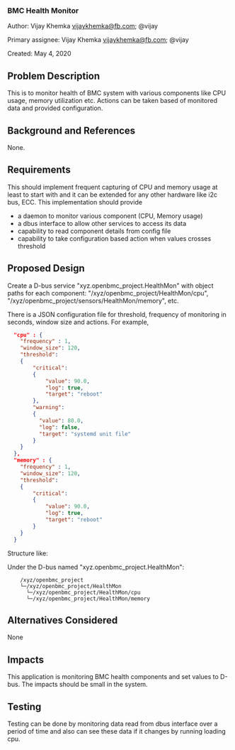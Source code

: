 ### BMC Health Monitor

Author:
  Vijay Khemka <vijaykhemka@fb.com>; @vijay

Primary assignee:
  Vijay Khemka <vijaykhemka@fb.com>; @vijay

Created:
  May 4, 2020

## Problem Description
This is to monitor health of BMC system with various components like CPU
usage, memory utilization etc. Actions can be taken based of monitored data
and provided configuration.

## Background and References
None.

## Requirements
This should implement frequent capturing of CPU and memory usage at least to
start with and it can be extended for any other hardware like i2c bus, ECC.
This implementation should provide
- a daemon to monitor various component (CPU, Memory usage)
- a dbus interface to allow other services to access its data
- capability to read component details from config file
- capability to take configuration based action when values crosses threshold

## Proposed Design
Create a D-bus service "xyz.openbmc_project.HealthMon" with object paths for
each component: "/xyz/openbmc_project/HealthMon/cpu",
"/xyz/openbmc_project/sensors/HealthMon/memory", etc.

There is a JSON configuration file for threshold, frequency of monitoring in
seconds, window size and actions.
For example,

```json
  "cpu" : {
    "frequency" : 1,
    "window_size": 120,
    "threshold":
    {
        "critical":
        {
            "value": 90.0,
            "log": true,
            "target": "reboot"
        },
        "warning":
        {
          "value": 80.0,
          "log": false,
          "target": "systemd unit file"
        }
    }
  },
  "memory" : {
    "frequency" : 1,
    "window_size": 120,
    "threshold":
    {
        "critical":
        {
            "value": 90.0,
            "log": true,
            "target": "reboot"
        }
    }
  }
```

Structure like:

Under the D-bus named "xyz.openbmc_project.HealthMon":

```
    /xyz/openbmc_project
    └─/xyz/openbmc_project/HealthMon
      └─/xyz/openbmc_project/HealthMon/cpu
      └─/xyz/openbmc_project/HealthMon/memory
```

## Alternatives Considered
None

## Impacts
This application is monitoring BMC health components and set values to D-bus.
The impacts should be small in the system.

## Testing
Testing can be done by monitoring data read from dbus interface over a period
of time and also can see these data if it changes by running loading cpu.
